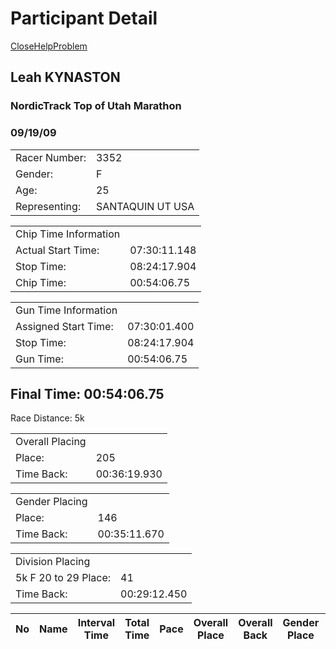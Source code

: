 # Participant Detail

[Close](http://results.milliseconds.com/participants/detail/805752676)[Help](http://results.milliseconds.com/timers/help/1)[Problem](http://results.milliseconds.com/timers/problems/1/1233)

## Leah KYNASTON

### NordicTrack Top of Utah Marathon

### 09/19/09

|     |     |
| --- | --- |
| Racer Number: | 3352 |
| Gender: | F   |
| Age: | 25  |
| Representing: | SANTAQUIN UT USA |

|     |     |
| --- | --- |
| Chip Time Information |     |
| Actual Start Time: | 07:30:11.148 |
| Stop Time: | 08:24:17.904 |
| Chip Time: | 00:54:06.75 |

|     |     |
| --- | --- |
| Gun Time Information |     |
| Assigned Start Time: | 07:30:01.400 |
| Stop Time: | 08:24:17.904 |
| Gun Time: | 00:54:06.75 |

## Final Time: 00:54:06.75

Race Distance: 5k

|     |     |
| --- | --- |
| Overall Placing |     |
| Place: | 205 |
| Time Back: | 00:36:19.930 |

|     |     |
| --- | --- |
| Gender Placing |     |
| Place: | 146 |
| Time Back: | 00:35:11.670 |

|     |     |
| --- | --- |
| Division Placing |     |
| 5k F 20 to 29 Place: | 41  |
| Time Back: | 00:29:12.450 |

| No  | Name | Interval Time | Total Time | Pace | Overall Place | Overall Back | Gender Place | Gender Back | Divsion Place | Division Back |
| --- | --- | --- | --- | --- | --- | --- | --- | --- | --- | --- |
